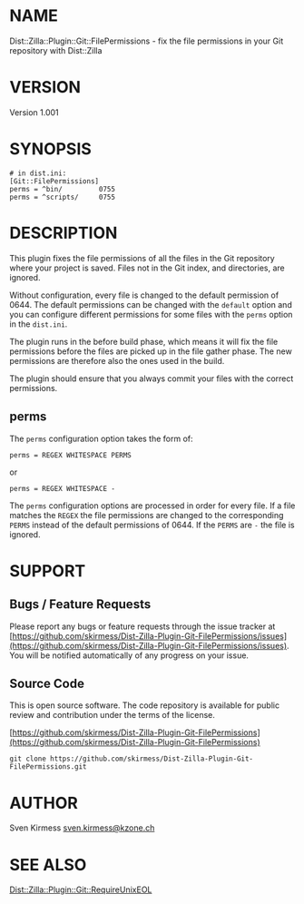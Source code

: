 # NAME

Dist::Zilla::Plugin::Git::FilePermissions - fix the file permissions in your Git repository with Dist::Zilla

# VERSION

Version 1.001

# SYNOPSIS

    # in dist.ini:
    [Git::FilePermissions]
    perms = ^bin/         0755
    perms = ^scripts/     0755

# DESCRIPTION

This plugin fixes the file permissions of all the files in the Git repository
where your project is saved. Files not in the Git index, and directories, are
ignored.

Without configuration, every file is changed to the default permission of
0644\. The default permissions can be changed with the `default` option
and you can configure different permissions for some files with the
`perms` option in the `dist.ini`.

The plugin runs in the before build phase, which means it will fix the file
permissions before the files are picked up in the file gather phase. The new
permissions are therefore also the ones used in the build.

The plugin should ensure that you always commit your files with the correct
permissions.

## perms

The `perms` configuration option takes the form of:

    perms = REGEX WHITESPACE PERMS

or

    perms = REGEX WHITESPACE -

The `perms` configuration options are processed in order for every file. If
a file matches the `REGEX` the file permissions are changed to the
corresponding `PERMS` instead of the default permissions of 0644. If the
`PERMS` are `-` the file is ignored.

# SUPPORT

## Bugs / Feature Requests

Please report any bugs or feature requests through the issue tracker
at [https://github.com/skirmess/Dist-Zilla-Plugin-Git-FilePermissions/issues](https://github.com/skirmess/Dist-Zilla-Plugin-Git-FilePermissions/issues).
You will be notified automatically of any progress on your issue.

## Source Code

This is open source software. The code repository is available for
public review and contribution under the terms of the license.

[https://github.com/skirmess/Dist-Zilla-Plugin-Git-FilePermissions](https://github.com/skirmess/Dist-Zilla-Plugin-Git-FilePermissions)

    git clone https://github.com/skirmess/Dist-Zilla-Plugin-Git-FilePermissions.git

# AUTHOR

Sven Kirmess <sven.kirmess@kzone.ch>

# SEE ALSO

[Dist::Zilla::Plugin::Git::RequireUnixEOL](https://metacpan.org/pod/Dist%3A%3AZilla%3A%3APlugin%3A%3AGit%3A%3ARequireUnixEOL)

